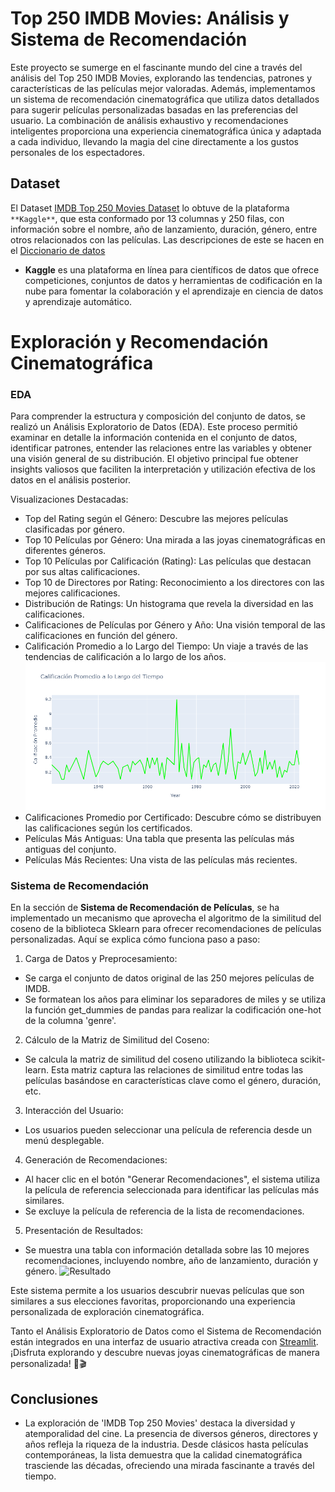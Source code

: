 
# Top 250 IMDB Movies: Análisis y Sistema de Recomendación

Este proyecto se sumerge en el fascinante mundo del cine a través del análisis del Top 250 IMDB Movies, explorando las tendencias, patrones y características de las películas mejor valoradas. Además, implementamos un sistema de recomendación cinematográfica que utiliza datos detallados para sugerir películas personalizadas basadas en las preferencias del usuario. La combinación de análisis exhaustivo y recomendaciones inteligentes proporciona una experiencia cinematográfica única y adaptada a cada individuo, llevando la magia del cine directamente a los gustos personales de los espectadores.


## Dataset

El Dataset [IMDB Top 250 Movies Dataset](https://github.com/Angiea18/Analisis-Top250Movies/blob/main/IMDB_Top250Movies.csv) lo obtuve de la plataforma `**Kaggle**`, que esta conformado por 13 columnas y 250 filas, con información sobre el nombre, año de lanzamiento, duración, género, entre otros relacionados con las películas. 
Las descripciones de este se hacen en el [Diccionario de datos](https://github.com/Angiea18/Analisis-Top250Movies/blob/main/Diccionario.md)


- **Kaggle** es una plataforma en línea para científicos de datos que ofrece competiciones, conjuntos de datos y herramientas de codificación en la nube para fomentar la colaboración y el aprendizaje en ciencia de datos y aprendizaje automático.
# Exploración y Recomendación Cinematográfica

### EDA

Para comprender la estructura y composición del conjunto de datos, se realizó un Análisis Exploratorio de Datos (EDA). Este proceso permitió examinar en detalle la información contenida en el conjunto de datos, identificar patrones, entender las relaciones entre las variables y obtener una visión general de su distribución. El objetivo principal fue obtener insights valiosos que faciliten la interpretación y utilización efectiva de los datos en el análisis posterior.


Visualizaciones Destacadas:

- Top del Rating según el Género: Descubre las mejores películas clasificadas por género.
![]()
- Top 10 Películas por Género: Una mirada a las joyas cinematográficas en diferentes géneros.
![]()
- Top 10 Películas por Calificación (Rating): Las películas que destacan por sus altas calificaciones.
![]()
- Top 10 de Directores por Rating: Reconocimiento a los directores con las mejores calificaciones.
![]()
- Distribución de Ratings: Un histograma que revela la diversidad en las calificaciones.
![]()
- Calificaciones de Películas por Género y Año: Una visión temporal de las calificaciones en función del género.
![]()
- Calificación Promedio a lo Largo del Tiempo: Un viaje a través de las tendencias de calificación a lo largo de los años.
![Linechart](https://github.com/Angiea18/Analisis-Top250Movies/blob/main/_src/AvgCalificaciones.png)
- Calificaciones Promedio por Certificado: Descubre cómo se distribuyen las calificaciones según los certificados.
![]()
- Películas Más Antiguas: Una tabla que presenta las películas más antiguas del conjunto.
![]()
- Películas Más Recientes: Una vista de las películas más recientes.
![]()


### Sistema de Recomendación

En la sección de **Sistema de Recomendación de Películas**, se ha implementado un mecanismo que aprovecha el algoritmo de la similitud del coseno de la biblioteca Sklearn para ofrecer recomendaciones de películas personalizadas. Aquí se explica cómo funciona paso a paso:

1. Carga de Datos y Preprocesamiento:
- Se carga el conjunto de datos original de las 250 mejores películas de IMDB.
- Se formatean los años para eliminar los separadores de miles y se utiliza la función get_dummies de pandas para realizar la codificación one-hot de la columna 'genre'.
2. Cálculo de la Matriz de Similitud del Coseno:
- Se calcula la matriz de similitud del coseno utilizando la biblioteca scikit-learn. Esta matriz captura las relaciones de similitud entre todas las películas basándose en características clave como el género, duración, etc.
3. Interacción del Usuario:
- Los usuarios pueden seleccionar una película de referencia desde un menú desplegable.
4. Generación de Recomendaciones:
- Al hacer clic en el botón "Generar Recomendaciones", el sistema utiliza la película de referencia seleccionada para identificar las películas más similares.
- Se excluye la película de referencia de la lista de recomendaciones.
5. Presentación de Resultados:
- Se muestra una tabla con información detallada sobre las 10 mejores recomendaciones, incluyendo nombre, año de lanzamiento, duración y género.
![Resultado]()

Este sistema permite a los usuarios descubrir nuevas películas que son similares a sus elecciones favoritas, proporcionando una experiencia personalizada de exploración cinematográfica.


Tanto el Análisis Exploratorio de Datos como el Sistema de Recomendación están integrados en una interfaz de usuario atractiva creada con [Streamlit](https://6nmfcappdldccqiaub3yy5c.streamlit.app/). ¡Disfruta explorando y descubre nuevas joyas cinematográficas de manera personalizada! 🍿🎬




## Conclusiones

- La exploración de 'IMDB Top 250 Movies' destaca la diversidad y atemporalidad del cine. La presencia de diversos géneros, directores y años refleja la riqueza de la industria. Desde clásicos hasta películas contemporáneas, la lista demuestra que la calidad cinematográfica trasciende las décadas, ofreciendo una mirada fascinante a través del tiempo.
